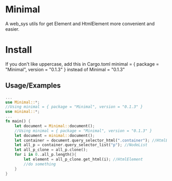
# Minimal

A web_sys utils for get Element and HtmlElement more convenient and easier.

# Install
If you don't like uppercase, add this in Cargo.toml
minimal = { package = "Minimal", version = "0.1.3" }
instead of
Minimal = "0.1.3"

## Usage/Examples

```rust
...
use Minimal::*;
//Using minimal = { package = "Minimal", version = "0.1.3" }
use minimal::*;
...
fn main() {
    let document = Minimal::document();
    //Using minimal = { package = "Minimal", version = "0.1.3" }
    let document = minimal::document();
    let container = document.query_selector_html(".container"); //HtmlElement
    let all_p = container.query_selector_list("p"); //NodeList
    let all_p_clone = all_p.clone();
    for i in 0..all_p.length(){
        let element = all_p_clone.get_html(i); //HtmlElement
        //do something
    }
}
```

